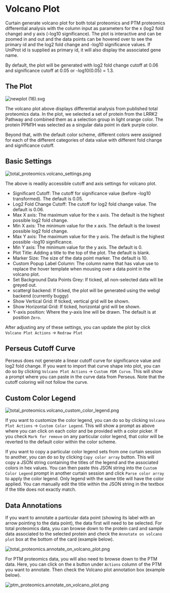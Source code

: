 # Volcano Plot

Curtain generate volcano plot for both total proteomics and PTM proteomics differential analysis with the column input as parameters for the x (log2 fold change) and y axis (-log10 significance).
The plot is interactive and can be zoomed in and out and the data points can be hovered over to see the primary id and the log2 fold change and -log10 significance values. If UniProt id is supplied as primary id, it will also display the associated gene name.

By default, the plot will be generated with log2 fold change cutoff at 0.06 and significance cutoff at 0.05 or -log10(0.05) = 1.3.

## The Plot

![newplot (16).svg](total_proteomics.volcano_plot.svg)

The volcano plot above displays differential analysis from published total proteomics data. In the plot, we selected a
set of protein from the LRRK2 Pathway and combined them as a selection group in light orange color. The protein PPM1H was selected as a singular data point
in dark purple color.

Beyond that, with the default color scheme, different colors were assigned for each of the different categories of data value with different fold change and significance cutoff.

## Basic Settings

![total_proteomics.volcano_settings.png](total_proteomics.volcano_settings.png)

The above is readily accessible cutoff and axis settings for volcano plot.
- Significant Cutoff: The cutoff for significance value (before -log10 transformed). The default is 0.05.
- Log2 Fold Change Cutoff: The cutoff for log2 fold change value. The default is 0.06.
- Max X axis: The maximum value for the x axis. The default is the highest possible log2 fold change.
- Min X axis: The minimum value for the x axis. The default is the lowest possible log2 fold change.
- Max Y axis: The maximum value for the y axis. The default is the highest possible -log10 significance.
- Min Y axis: The minimum value for the y axis. The default is 0.
- Plot Title: Adding a title to the top of the plot. The default is blank.
- Marker Size: The size of the data point marker. The default is 10.
- Custom Popup Label Column: The column name that has value use to replace the hover template when mousing over a data point in the volcano plot.
- Set Background Data Points Grey: If ticked, all non-selected data will be greyed out.
- scattergl backend: If ticked, the plot will be generated using the webgl backend (currently buggy)
- Show Vertical Grid: If ticked, vertical grid will be shown.
- Show Horizontal Grid: If ticked, horizontal grid will be shown.
- Y-axis position: Where the y-axis line will be drawn. The default is at position `Zero`.

After adjusting any of these settings, you can update the plot by click `Volcano Plot Actions` -> `Redraw Plot`

## Perseus Cutoff Curve

Perseus does not generate a linear cutoff curve for significance value and log2 fold change. If you want to import that curve shape into plot,
you can do so by clicking `Volcano Plot Actions` -> `Custom FDR Curve`. This will show a prompt where you can paste in the curve data from Perseus. 
Note that the cutoff coloring will not follow the curve.

## Custom Color Legend

![total_proteomics.volcano_custom_color_legend.png](total_proteomics.volcano_custom_color_legend.png)

If you want to customize the color legend, you can do so by clicking `Volcano Plot Actions` -> `Custom Color Legend`. This will show a prompt as above where you can click on each color and be provided with a color picker.
If you check `Mark for remove` on any particular color legend, that color will be reverted to the default color within the color scheme.

If you want to copy a particular color legend sets from one curtain session to another, you can do so by clicking `Copy color array` button. This will copy a JSON string containing the titles of the legend and the associated colors in hex values.
You can then paste this JSON string into the `Custom Color Legend` prompt in another curtain session and click `Parse color array` to apply the color legend. Only legend with the same title will have the color applied. You can manually edit the title within the JSON string in the textbox if the title does not exactly match.

## Data Annotations

If you want to annotate a particular data point (showing its label with an arrow pointing to the data point), the data first will need to be selected.
For total proteomics data, you can browse down to the protein card and sample data associated to the selected protein and check the `Annotate on volcano plot` box at the bottom of the card (example below).

![total_proteomics.annotate_on_volcano_plot.png](total_proteomics.annotate_on_volcano_plot.png)

For PTM proteomics data, you will also need to browse down to the PTM data. Here, you can click on the `A` button under `Actions` column of the PTM you want to annotate. Then check the Volcano plot annotation box (example below).

![ptm_proteomics.annotate_on_volcano_plot.png](ptm_proteomics.annotate_on_volcano_plot.png)

